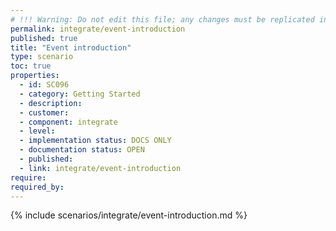 ```yaml
---
# !!! Warning: Do not edit this file; any changes must be replicated in Excel !!!
permalink: integrate/event-introduction
published: true
title: "Event introduction"
type: scenario
toc: true
properties:
  - id: SC096
  - category: Getting Started
  - description:
  - customer:
  - component: integrate
  - level:
  - implementation status: DOCS ONLY
  - documentation status: OPEN
  - published:
  - link: integrate/event-introduction
require:
required_by:
---
```


{% include scenarios/integrate/event-introduction.md %}
